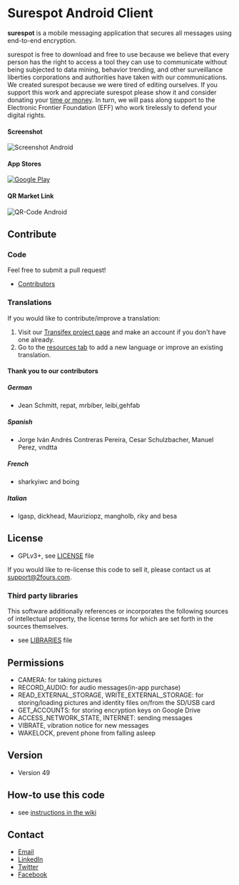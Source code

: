 Surespot Android Client
======
**surespot** is a mobile messaging application that secures all messages using end-to-end encryption.

surespot is free to download and free to use because we believe that every person has the right to access a tool they
can use to communicate without being subjected to data mining, behavior trending, and other surveillance liberties
corporations and authorities have taken with our communications. We created surespot because we were tired of editing ourselves.
If you support this work and appreciate surespot please show it and consider donating your [time or money](https://www.surespot.me/contribute.html).
In turn, we will pass along support to the Electronic Frontier Foundation (EFF) who work tirelessly to defend your digital rights.

#### Screenshot
![Screenshot Android](https://www.surespot.me/images/ScreenshotHome.jpg "Screenshot Android")

#### App Stores
 [![Google Play](https://www.surespot.me/images/google-play.png)](https://play.google.com/store/apps/details?id=com.twofours.surespot)

#### QR Market Link
![QR-Code Android](https://chart.googleapis.com/chart?cht=qr&chl=https://play.google.com/store/apps/details?id=com.twofours.surespot&chs=200x200)

## Contribute

### Code
Feel free to submit a pull request!

* [Contributors](https://github.com/surespot/android/graphs/contributors)

### Translations
If you would like to contribute/improve a translation:

1. Visit our [Transifex project page](https://www.transifex.com/projects/p/surespot) and make an account if you don't have one already.
2. Go to the [resources tab](https://www.transifex.com/projects/p/surespot/resources/) to add a new language or improve an existing translation.

#### Thank you to our contributors
##### German
* Jean Schmitt, repat, mrbiber, leibi,gehfab

##### Spanish
* Jorge Iván Andrés Contreras Pereira, Cesar Schulzbacher, Manuel Perez, vndtta

##### French
* sharkyiwc and boing

##### Italian
* lgasp, dickhead, Mauriziopz, mangholb, riky and besa

## License
* GPLv3+, see [LICENSE](https://github.com/surespot/android/blob/master/LICENSE.md) file

If you would like to re-license this code to sell it,
please contact us at [support@2fours.com](mailto:support@2fours.com).

### Third party libraries
This software additionally references or incorporates the following sources
of intellectual property, the license terms for which are set forth
in the sources themselves.

* see [LIBRARIES](https://github.com/surespot/android/blob/master/LIBRARIES.md) file

## Permissions
* CAMERA: for taking pictures
* RECORD_AUDIO: for audio messages(in-app purchase)
* READ_EXTERNAL_STORAGE, WRITE_EXTERNAL_STORAGE: for storing/loading pictures and identity files on/from the SD/USB card
* GET_ACCOUNTS: for storing encryption keys on Google Drive
* ACCESS_NETWORK_STATE, INTERNET: sending messages
* VIBRATE, vibration notice for new messages
* WAKELOCK, prevent phone from falling asleep

## Version 
* Version 49

## How-to use this code
* see [instructions in the wiki](https://github.com/surespot/android/wiki/Building-the-client)

## Contact
* [Email](mailto:support@2fours.com)
* [LinkedIn](https://www.linkedin.com/company/surespot)
* [Twitter](https://twitter.com/surespot)
* [Facebook](https://www.facebook.com/surespot)

